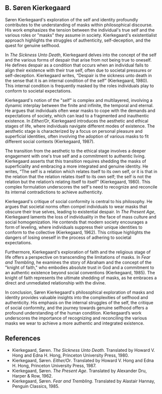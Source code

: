 ## B. Søren Kierkegaard

Søren Kierkegaard's exploration of the self and identity profoundly contributes to the understanding of masks 
within philosophical discourse. His work emphasizes the tension between the individual's true self and the 
various roles or "masks" they assume in society. Kierkegaard's existentialist approach highlights the 
struggles of authenticity, self-deception, and the quest for genuine selfhood.

In *The Sickness Unto Death*, Kierkegaard delves into the concept of the self and the various forms of 
despair that arise from not being true to oneself. He defines despair as a condition that occurs when an 
individual fails to align their existence with their true self, often due to societal pressures or 
self-deception. Kierkegaard writes, “Despair is the sickness unto death in the sense that it is an internal 
condition of the self” (Kierkegaard, 1980). This internal condition is frequently masked by the roles 
individuals play to conform to societal expectations.

Kierkegaard's notion of the "self" is complex and multilayered, involving a dynamic interplay between the 
finite and infinite, the temporal and eternal. He argues that individuals often wear masks to cope with the
demands and expectations of society, which can lead to a fragmented and inauthentic existence. In *Either/Or*, 
Kierkegaard introduces the aesthetic and ethical stages of life, where individuals navigate different modes of 
existence. The aesthetic stage is characterized by a focus on personal pleasure and superficial identities,
often involving the adoption of various masks to fit different social contexts (Kierkegaard, 1987).

The transition from the aesthetic to the ethical stage involves a deeper engagement with one's true self and 
a commitment to authentic living. Kierkegaard asserts that this transition requires shedding the masks of 
superficiality and embracing a more integrated and genuine identity. He writes, “The self is a relation which 
relates itself to its own self, or it is that in the relation that the relation relates itself to its own self; 
the self is not the relation but the relation’s relating itself to itself” (Kierkegaard, 1980). This complex 
formulation underscores the self's need to recognize and reconcile its internal contradictions to achieve authenticity.

Kierkegaard's critique of social conformity is central to his philosophy. He argues that societal norms often 
compel individuals to wear masks that obscure their true selves, leading to existential despair. In *The Present Age*, 
Kierkegaard laments the loss of individuality in the face of mass culture and social homogenization. He contends 
that modern society encourages a form of leveling, where individuals suppress their unique identities to conform 
to the collective (Kierkegaard, 1962). This critique highlights the dangers of losing oneself in the process of 
adhering to societal expectations.

Furthermore, Kierkegaard's exploration of faith and the religious stage of life offers a perspective on transcending 
the limitations of masks. In *Fear and Trembling*, he examines the story of Abraham and the concept of the 
"knight of faith," who embodies absolute trust in God and a commitment to an authentic existence beyond social 
conventions (Kierkegaard, 1985). The knight of faith represents the ultimate shedding of masks, as he embraces a 
direct and unmediated relationship with the divine.

In conclusion, Søren Kierkegaard's philosophical exploration of masks and identity provides valuable insights into 
the complexities of selfhood and authenticity. His emphasis on the internal struggles of the self, the critique of 
social conformity, and the journey towards genuine selfhood offers a profound understanding of the human condition. 
Kierkegaard’s work underscores the importance of recognizing and reconciling the various masks we wear to achieve a 
more authentic and integrated existence.

## References

- Kierkegaard, Søren. *The Sickness Unto Death*. Translated by Howard V. Hong and Edna H. Hong, Princeton University Press, 1980.
- Kierkegaard, Søren. *Either/Or*. Translated by Howard V. Hong and Edna H. Hong, Princeton University Press, 1987.
- Kierkegaard, Søren. *The Present Age*. Translated by Alexander Dru, Harper & Row, 1962.
- Kierkegaard, Søren. *Fear and Trembling*. Translated by Alastair Hannay, Penguin Classics, 1985.
